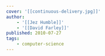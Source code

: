 ```yaml
---
cover: '[[continuous-delivery.jpg]]'
author:
    - '[[Jez Humble]]'
    - '[[David Farley]]'
published: 2010-07-27
tags:
    - computer-science
---
```

